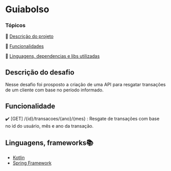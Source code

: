 <h1>Guiabolso</h1> 

### Tópicos

:small_orange_diamond: [Descrição do projeto](#descrição-do-projeto)

:small_orange_diamond: [Funcionalidades](#funcionalidades)

:small_orange_diamond: [Linguagens, dependencias e libs utilizadas](#linguagens-dependencias-e-libs-utilizadas-books)

## Descrição do desafio

<p align="justify">
  Nesse desafio foi prosposto a criação de uma API para resgatar transações de um cliente com base no período informado.
</p>

## Funcionalidade

:heavy_check_mark: [GET] /{id}/transacoes/{ano}/{mes} : Resgate de transações com base no id do usuário, mês e ano da transação.

## Linguagens, frameworks:books:

- [Kotlin](https://kotlinlang.org/docs/home.html)
- [Spring Framework](https://docs.spring.io/spring-framework/docs/current/reference/html/)
